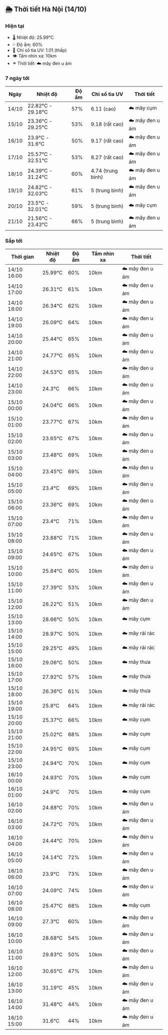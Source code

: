 ## 🌦️ Thời tiết Hà Nội (14/10)

### Hiện tại

- 🌡️ Nhiệt độ: 25.99℃
- 💦 Độ ẩm: 60%
- 🌟 Chỉ số tia UV: 1.01 (thấp)
- 👁️ Tầm nhìn xa: 10km
- ☂️ Thời tiết: ☁️ mây đen u ám

### 7 ngày tới

| Ngày | Nhiệt độ | Độ ẩm | Chỉ số tia UV | Thời tiết |
| --- | --- | --- | --- | --- |
| 14/10 | 22.82℃ - 29.18℃ | 57% | 6.11 (cao) | ☁️ mây cụm |
| 15/10 | 23.36℃ - 29.25℃ | 53% | 9.18 (rất cao) | ☁️ mây đen u ám |
| 16/10 | 23.9℃ - 31.6℃ | 50% | 9.17 (rất cao) | ☁️ mây đen u ám |
| 17/10 | 25.57℃ - 32.51℃ | 53% | 8.27 (rất cao) | ☁️ mây đen u ám |
| 18/10 | 24.39℃ - 31.24℃ | 60% | 4.74 (trung bình) | ☁️ mây đen u ám |
| 19/10 | 24.82℃ - 32.03℃ | 61% | 5 (trung bình) | ☁️ mây đen u ám |
| 20/10 | 23.5℃ - 32.01℃ | 59% | 5 (trung bình) | ☁️ mây cụm |
| 21/10 | 21.56℃ - 23.43℃ | 66% | 5 (trung bình) | ☁️ mây đen u ám |

### Sắp tới

| Thời gian | Nhiệt độ | Độ ẩm | Tầm nhìn xa | Thời tiết |
| --- | --- | --- | --- | --- |
| 14/10 16:00 | 25.99℃ | 60% | 10km | ☁️ mây đen u ám |
| 14/10 17:00 | 26.31℃ | 61% | 10km | ☁️ mây đen u ám |
| 14/10 18:00 | 26.34℃ | 62% | 10km | ☁️ mây đen u ám |
| 14/10 19:00 | 26.09℃ | 64% | 10km | ☁️ mây đen u ám |
| 14/10 20:00 | 25.44℃ | 65% | 10km | ☁️ mây đen u ám |
| 14/10 21:00 | 24.77℃ | 65% | 10km | ☁️ mây đen u ám |
| 14/10 22:00 | 24.53℃ | 65% | 10km | ☁️ mây đen u ám |
| 14/10 23:00 | 24.3℃ | 66% | 10km | ☁️ mây đen u ám |
| 15/10 00:00 | 24.04℃ | 66% | 10km | ☁️ mây đen u ám |
| 15/10 01:00 | 23.77℃ | 67% | 10km | ☁️ mây đen u ám |
| 15/10 02:00 | 23.65℃ | 67% | 10km | ☁️ mây đen u ám |
| 15/10 03:00 | 23.48℃ | 69% | 10km | ☁️ mây đen u ám |
| 15/10 04:00 | 23.45℃ | 69% | 10km | ☁️ mây đen u ám |
| 15/10 05:00 | 23.4℃ | 69% | 10km | ☁️ mây đen u ám |
| 15/10 06:00 | 23.36℃ | 69% | 10km | ☁️ mây đen u ám |
| 15/10 07:00 | 23.4℃ | 71% | 10km | ☁️ mây đen u ám |
| 15/10 08:00 | 23.88℃ | 71% | 10km | ☁️ mây đen u ám |
| 15/10 09:00 | 24.65℃ | 67% | 10km | ☁️ mây đen u ám |
| 15/10 10:00 | 25.84℃ | 60% | 10km | ☁️ mây đen u ám |
| 15/10 11:00 | 27.39℃ | 53% | 10km | ☁️ mây đen u ám |
| 15/10 12:00 | 28.22℃ | 51% | 10km | ☁️ mây đen u ám |
| 15/10 13:00 | 28.66℃ | 50% | 10km | ☁️ mây cụm |
| 15/10 14:00 | 28.97℃ | 50% | 10km | ☁️ mây rải rác |
| 15/10 15:00 | 29.25℃ | 49% | 10km | ☁️ mây rải rác |
| 15/10 16:00 | 29.06℃ | 50% | 10km | ☁️ mây thưa |
| 15/10 17:00 | 27.92℃ | 57% | 10km | ☁️ mây thưa |
| 15/10 18:00 | 26.36℃ | 61% | 10km | ☁️ mây thưa |
| 15/10 19:00 | 25.8℃ | 64% | 10km | ☁️ mây rải rác |
| 15/10 20:00 | 25.37℃ | 66% | 10km | ☁️ mây cụm |
| 15/10 21:00 | 25.02℃ | 68% | 10km | ☁️ mây cụm |
| 15/10 22:00 | 24.95℃ | 69% | 10km | ☁️ mây cụm |
| 15/10 23:00 | 24.94℃ | 70% | 10km | ☁️ mây cụm |
| 16/10 00:00 | 24.93℃ | 70% | 10km | ☁️ mây cụm |
| 16/10 01:00 | 24.9℃ | 70% | 10km | ☁️ mây cụm |
| 16/10 02:00 | 24.88℃ | 70% | 10km | ☁️ mây đen u ám |
| 16/10 03:00 | 24.72℃ | 70% | 10km | ☁️ mây đen u ám |
| 16/10 04:00 | 24.44℃ | 70% | 10km | ☁️ mây đen u ám |
| 16/10 05:00 | 24.14℃ | 72% | 10km | ☁️ mây đen u ám |
| 16/10 06:00 | 23.9℃ | 73% | 10km | ☁️ mây đen u ám |
| 16/10 07:00 | 24.09℃ | 74% | 10km | ☁️ mây đen u ám |
| 16/10 08:00 | 25.47℃ | 68% | 10km | ☁️ mây cụm |
| 16/10 09:00 | 27.3℃ | 60% | 10km | ☁️ mây đen u ám |
| 16/10 10:00 | 28.68℃ | 54% | 10km | ☁️ mây đen u ám |
| 16/10 11:00 | 29.83℃ | 50% | 10km | ☁️ mây đen u ám |
| 16/10 12:00 | 30.65℃ | 47% | 10km | ☁️ mây đen u ám |
| 16/10 13:00 | 31.19℃ | 45% | 10km | ☁️ mây đen u ám |
| 16/10 14:00 | 31.48℃ | 44% | 10km | ☁️ mây đen u ám |
| 16/10 15:00 | 31.6℃ | 44% | 10km | ☁️ mây đen u ám |
